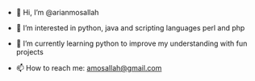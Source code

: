 - 👋 Hi, I’m @arianmosallah
- 👀 I’m interested in python, java and scripting languages perl and php
- 🌱 I’m currently learning python to improve my understanding with fun projects

- 📫 How to reach me: amosallah@gmail.com

<!---
arianmosallah/arianmosallah is a ✨ special ✨ repository because its `README.md` (this file) appears on your GitHub profile.
You can click the Preview link to take a look at your changes.
--->
